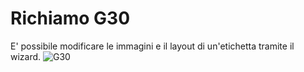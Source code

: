 # Richiamo G30
E' possibile modificare le immagini e il layout di un'etichetta tramite il wizard.
![G30](https://doc.smeup.com/immagini/MBDOC_OPE-LOCDEV_01/G30.png)